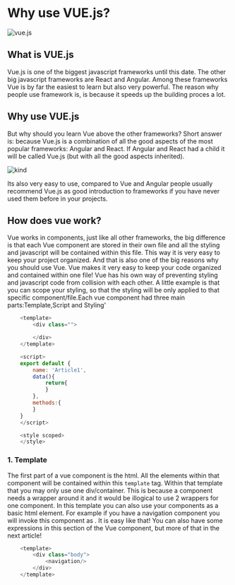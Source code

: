 # Why use VUE.js?
![vue.js](https://miro.medium.com/max/1200/1*-PlqbnwqjqJi_EVmrhmuDQ.jpeg)
## What is VUE.js
Vue.js is one of the biggest javascript frameworks until this date. The other big javascript frameworks are React and Angular. Among these frameworks Vue is by far the easiest to learn but also very powerful. The reason why people use framework is, is because it speeds up the building proces a lot.

## Why use VUE.js
But why should you learn Vue above the other frameworks? Short answer is: because Vue.js is a combination of all the good aspects of the most popular frameworks: Angular and React. If Angular and React had a child it will be called Vue.js (but with all the good aspects inherited).

![kind](https://www.healthyfood.com/wp-content/uploads/2017/01/Should-your-child-be-dairy-free-iStock_64414757-500x489.jpg)

Its also very easy to use, compared to Vue and Angular people usually recommend Vue.js as good introduction to frameworks if you have never used them before in your projects.

## How does vue work?
Vue works in components, just like all other frameworks, the big difference is that each Vue component are stored in their own file and all the styling and javascript will be contained within this file. This way it is very easy to keep your project organized. And that is also one of the big reasons why you should use Vue. Vue makes it very easy to keep your code organized and contained within one file! Vue has his own way of preventing styling and javascript code from collision with each other. A little example is that you can scope your styling, so that the styling will be only applied to that specific component/file.Each vue component had three main parts:Template,Script and Styling'

```javascript
    <template>
        <div class="">

        </div>
    </template>

    <script>
    export default {
        name: 'Article1',
        data(){
            return{
            }
        },
        methods:{
        }
    }
    </script>

    <style scoped>
    </style>
```
### 1. Template
The first part of a vue component is the html. All the elements within that component will be contained within this `template` tag. Within that template that you may only use one div/container. This is because a component needs a wrapper around it and it would be illogical to use 2 wrappers for one component. In this template you can also use your components as a basic html element. For example if you have a navigation component you will invoke this component as <navigation/>. It is easy like that! You can also have some expressions in this section of the Vue component, but more of that in the next article!
```javascript
    <template>
        <div class="body">
            <navigation/>
        </div>
    </template>
```